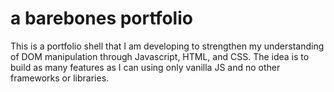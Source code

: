 # a barebones portfolio

This is a portfolio shell that I am developing to strengthen my understanding of DOM manipulation through Javascript, HTML, and CSS. The idea is to build as many features as I can using only vanilla JS and no other frameworks or libraries.
